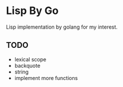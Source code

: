 # Lisp By Go

Lisp implementation by golang for my interest.

## TODO
- lexical scope
- backquote
- string
- implement more functions
